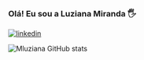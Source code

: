 ### Olá! Eu sou a Luziana Miranda 🖐️
[![linkedin](https://img.shields.io/badge/LinkedIn-0077B5?style=for-the-badge&logo=linkedin&logoColor=white)](https://www.linkedin.com/in/luziana-miranda/)

![Mluziana GitHub stats](https://github-readme-stats.vercel.app/api?username=Mluziana&show_icons=true&theme=highcontrast)
